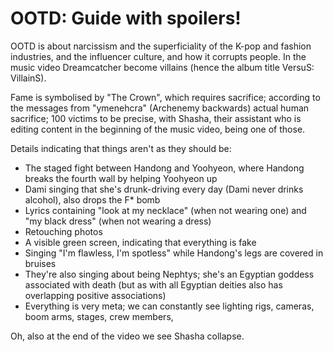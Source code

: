 # OOTD: Guide with spoilers!

OOTD is about narcissism and the superficiality of the K-pop and fashion industries, and the influencer culture,
and how it corrupts people.  In the music video Dreamcatcher become villains (hence the album title VersuS: VillainS).

Fame is symbolised by "The Crown", which requires sacrifice; according to the messages from "ymenehcra" (Archenemy backwards)
actual human sacrifice; 100 victims to be precise, with Shasha, their assistant who is editing content in the beginning
of the music video, being one of those.

Details indicating that things aren't as they should be:

* The staged fight between Handong and Yoohyeon, where Handong breaks the fourth wall by helping Yoohyeon up
* Dami singing that she's drunk-driving every day (Dami never drinks alcohol), also drops the F* bomb
* Lyrics containing "look at my necklace" (when not wearing one) and "my black dress" (when not wearing a dress)
* Retouching photos
* A visible green screen, indicating that everything is fake
* Singing "I'm flawless, I'm spotless" while Handong's legs are covered in bruises
* They're also singing about being Nephtys; she's an Egyptian goddess associated with death (but as with all Egyptian deities also has overlapping positive associations)
* Everything is very meta; we can constantly see lighting rigs, cameras, boom arms, stages, crew members,

Oh, also at the end of the video we see Shasha collapse.
